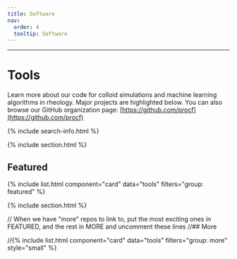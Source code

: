 ```yaml
---
title: Software
nav:
  order: 4
  tooltip: Software
---
```

---

# <i class="fas fa-tools"></i>Tools

Learn more about our code for colloid simulations and machine learning algorithms in rheology. Major projects are highlighted below. You can also browse our GitHub organization page: [https://github.com/procf](https://github.com/procf)

{% include search-info.html %}

{% include section.html %}

## Featured

{% include list.html component="card" data="tools" filters="group: featured" %}

{% include section.html %}

// When we have "more" repos to link to, put the most exciting ones in FEATURED, and the rest in MORE and uncomment these lines
//## More

//{% include list.html component="card" data="tools" filters="group: more" style="small" %}
